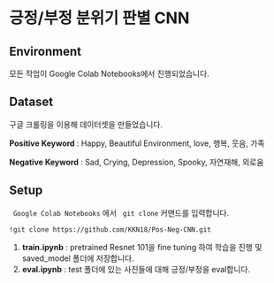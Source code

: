 # 긍정/부정 분위기 판별 CNN

## Environment
모든 작업이 Google Colab Notebooks에서 진행되었습니다. 

## Dataset
구글 크롤링을 이용해 데이터셋을 만들었습니다.

**Positive Keyword** : Happy, Beautiful Environment, love, 행복, 웃음, 가족

**Negative Keyword** : Sad, Crying, Depression, Spooky, 자연재해, 외로움

## Setup
<code> Google Colab Notebooks</code> 에서 <code> git clone</code> 커맨드를 입력합니다.

    !git clone https://github.com/KKN18/Pos-Neg-CNN.git

1. **train.ipynb** : pretrained Resnet 101을 fine tuning 하여 학습을 진행 및 saved_model 폴더에 저장합니다.
2. **eval.ipynb** : test 폴더에 있는 사진들에 대해 긍정/부정을 eval합니다. 
